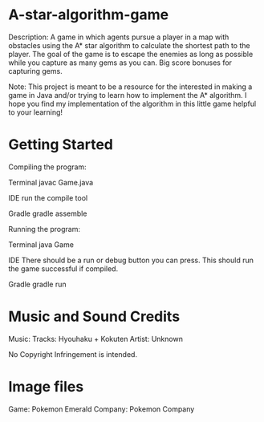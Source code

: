 # A-star-algorithm-game

Description:
A game in which agents pursue a player in a map with obstacles using
the A* star algorithm to calculate the shortest path to the player.
The goal of the game is to escape the enemies as long as possible while 
you capture as many gems as you can. Big score bonuses for capturing gems.

Note:
This project is meant to be a resource for the interested in making a game
in Java and/or trying to learn how to implement the A* algorithm.
I hope you find my implementation of the algorithm in this little game
helpful to your learning!

# Getting Started

Compiling the program:

Terminal
javac Game.java

IDE
run the compile tool

Gradle
gradle assemble

Running the program:

Terminal
java Game

IDE
There should be a run or debug button you can press. This should run the game successful if compiled.

Gradle
gradle run

# Music and Sound Credits

Music:
Tracks: Hyouhaku + Kokuten
Artist: Unknown

No Copyright Infringement is intended.

# Image files

Game: Pokemon Emerald
Company: Pokemon Company
